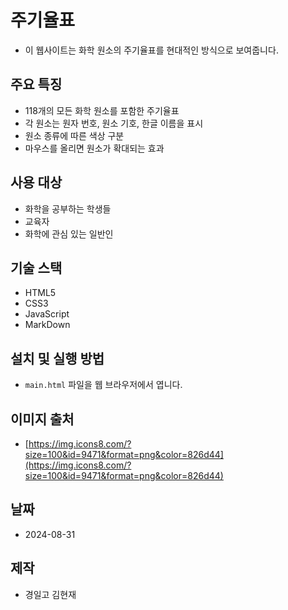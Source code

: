 # 주기율표

- 이 웹사이트는 화학 원소의 주기율표를 현대적인 방식으로 보여줍니다.

## 주요 특징

- 118개의 모든 화학 원소를 포함한 주기율표
- 각 원소는 원자 번호, 원소 기호, 한글 이름을 표시
- 원소 종류에 따른 색상 구분
- 마우스를 올리면 원소가 확대되는 효과

## 사용 대상

- 화학을 공부하는 학생들
- 교육자
- 화학에 관심 있는 일반인

## 기술 스택

- HTML5
- CSS3
- JavaScript
- MarkDown

## 설치 및 실행 방법

- `main.html` 파일을 웹 브라우저에서 엽니다.

## 이미지 출처

- [https://img.icons8.com/?size=100&id=9471&format=png&color=826d44](https://img.icons8.com/?size=100&id=9471&format=png&color=826d44)

## 날짜

- 2024-08-31

## 제작

- 경일고 김현재
